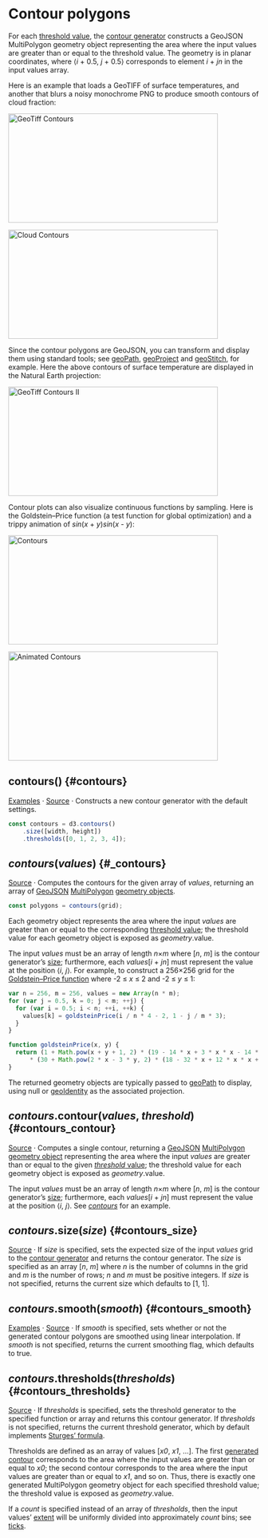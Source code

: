 # Contour polygons

For each [threshold value](#contours_thresholds), the [contour generator](#_contours) constructs a GeoJSON MultiPolygon geometry object representing the area where the input values are greater than or equal to the threshold value. The geometry is in planar coordinates, where ⟨<i>i</i> + 0.5, <i>j</i> + 0.5⟩ corresponds to element <i>i</i> + <i>jn</i> in the input values array.

Here is an example that loads a GeoTIFF of surface temperatures, and another that blurs a noisy monochrome PNG to produce smooth contours of cloud fraction:

[<img alt="GeoTiff Contours" src="https://raw.githubusercontent.com/d3/d3-contour/main/img/temperature.png" width="420" height="219">](https://observablehq.com/@d3/geotiff-contours)

[<img alt="Cloud Contours" src="https://raw.githubusercontent.com/d3/d3-contour/main/img/clouds.png" width="420" height="219">](https://observablehq.com/@d3/cloud-contours)

Since the contour polygons are GeoJSON, you can transform and display them using standard tools; see [geoPath](../d3-geo.md#geoPath), [geoProject](https://github.com/d3/d3-geo-projection/blob/main/README.md#geoProject) and [geoStitch](https://github.com/d3/d3-geo-projection/blob/main/README.md#geoStitch), for example. Here the above contours of surface temperature are displayed in the Natural Earth projection:

[<img alt="GeoTiff Contours II" src="https://raw.githubusercontent.com/d3/d3-contour/main/img/reprojection.png" width="420" height="219">](https://observablehq.com/@d3/geotiff-contours-ii)

Contour plots can also visualize continuous functions by sampling. Here is the Goldstein–Price function (a test function for global optimization) and a trippy animation of *sin*(*x* + *y*)*sin*(*x* - *y*):

[<img alt="Contours" src="https://raw.githubusercontent.com/d3/d3-contour/main/img/goldstein-price.png" width="420" height="219">](https://observablehq.com/@d3/contours)

[<img alt="Animated Contours" src="https://raw.githubusercontent.com/d3/d3-contour/main/img/sin-cos.png" width="420" height="219">](https://observablehq.com/@d3/animated-contours)

## contours() {#contours}

[Examples](https://observablehq.com/collection/@d3/d3-contour) · [Source](https://github.com/d3/d3-contour/blob/main/src/contours.js) · Constructs a new contour generator with the default settings.

```js
const contours = d3.contours()
    .size([width, height])
    .thresholds([0, 1, 2, 3, 4]);
```

## *contours*(*values*) {#_contours}

[Source](https://github.com/d3/d3-contour/blob/main/src/contours.js) · Computes the contours for the given array of *values*, returning an array of [GeoJSON](http://geojson.org/geojson-spec.html) [MultiPolygon](http://geojson.org/geojson-spec.html#multipolygon) [geometry objects](http://geojson.org/geojson-spec.html#geometry-objects).

```js
const polygons = contours(grid);
```

Each geometry object represents the area where the input <i>values</i> are greater than or equal to the corresponding [threshold value](#contours_thresholds); the threshold value for each geometry object is exposed as <i>geometry</i>.value.

The input *values* must be an array of length <i>n</i>×<i>m</i> where [<i>n</i>, <i>m</i>] is the contour generator’s [size](#contours_size); furthermore, each <i>values</i>[<i>i</i> + <i>jn</i>] must represent the value at the position ⟨<i>i</i>, <i>j</i>⟩. For example, to construct a 256×256 grid for the [Goldstein–Price function](https://en.wikipedia.org/wiki/Test_functions_for_optimization) where -2 ≤ <i>x</i> ≤ 2 and -2 ≤ <i>y</i> ≤ 1:

```js
var n = 256, m = 256, values = new Array(n * m);
for (var j = 0.5, k = 0; j < m; ++j) {
  for (var i = 0.5; i < n; ++i, ++k) {
    values[k] = goldsteinPrice(i / n * 4 - 2, 1 - j / m * 3);
  }
}
```
```js
function goldsteinPrice(x, y) {
  return (1 + Math.pow(x + y + 1, 2) * (19 - 14 * x + 3 * x * x - 14 * y + 6 * x * x + 3 * y * y))
      * (30 + Math.pow(2 * x - 3 * y, 2) * (18 - 32 * x + 12 * x * x + 48 * y - 36 * x * y + 27 * y * y));
}
```

The returned geometry objects are typically passed to [geoPath](../d3-geo/path.md) to display, using null or [geoIdentity](../d3-geo/projection.md#geoIdentity) as the associated projection.

## *contours*.contour(*values*, *threshold*) {#contours_contour}

[Source](https://github.com/d3/d3-contour/blob/main/src/contours.js) · Computes a single contour, returning a [GeoJSON](http://geojson.org/geojson-spec.html) [MultiPolygon](http://geojson.org/geojson-spec.html#multipolygon) [geometry object](http://geojson.org/geojson-spec.html#geometry-objects) representing the area where the input <i>values</i> are greater than or equal to the given [*threshold* value](#contours_thresholds); the threshold value for each geometry object is exposed as <i>geometry</i>.value.

The input *values* must be an array of length <i>n</i>×<i>m</i> where [<i>n</i>, <i>m</i>] is the contour generator’s [size](#contours_size); furthermore, each <i>values</i>[<i>i</i> + <i>jn</i>] must represent the value at the position ⟨<i>i</i>, <i>j</i>⟩. See [*contours*](#_contours) for an example.

## *contours*.size(*size*) {#contours_size}

[Source](https://github.com/d3/d3-contour/blob/main/src/contours.js) · If *size* is specified, sets the expected size of the input *values* grid to the [contour generator](#_contours) and returns the contour generator. The *size* is specified as an array \[<i>n</i>, <i>m</i>\] where <i>n</i> is the number of columns in the grid and <i>m</i> is the number of rows; *n* and *m* must be positive integers. If *size* is not specified, returns the current size which defaults to [1, 1].

## *contours*.smooth(*smooth*) {#contours_smooth}

[Examples](https://observablehq.com/@d3/contours-smooth) · [Source](https://github.com/d3/d3-contour/blob/main/src/contours.js) · If *smooth* is specified, sets whether or not the generated contour polygons are smoothed using linear interpolation. If *smooth* is not specified, returns the current smoothing flag, which defaults to true.

## *contours*.thresholds(*thresholds*) {#contours_thresholds}

[Source](https://github.com/d3/d3-contour/blob/main/src/contours.js) · If *thresholds* is specified, sets the threshold generator to the specified function or array and returns this contour generator. If *thresholds* is not specified, returns the current threshold generator, which by default implements [Sturges’ formula](../d3-array/bin.md#thresholdSturges).

Thresholds are defined as an array of values [*x0*, *x1*, …]. The first [generated contour](#_contour) corresponds to the area where the input values are greater than or equal to *x0*; the second contour corresponds to the area where the input values are greater than or equal to *x1*, and so on. Thus, there is exactly one generated MultiPolygon geometry object for each specified threshold value; the threshold value is exposed as <i>geometry</i>.value.

If a *count* is specified instead of an array of *thresholds*, then the input values’ [extent](../d3-array/summarize.md#extent) will be uniformly divided into approximately *count* bins; see [ticks](../d3-array/ticks.md#ticks).
